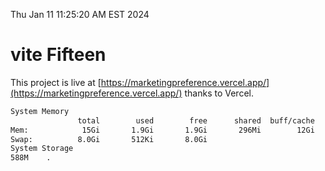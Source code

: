 Thu Jan 11 11:25:20 AM EST 2024

# vite Fifteen


This project is live at [https://marketingpreference.vercel.app/](https://marketingpreference.vercel.app/) thanks to Vercel.

```bash
System Memory
               total        used        free      shared  buff/cache   available
Mem:            15Gi       1.9Gi       1.9Gi       296Mi        12Gi        13Gi
Swap:          8.0Gi       512Ki       8.0Gi
System Storage
588M	.
